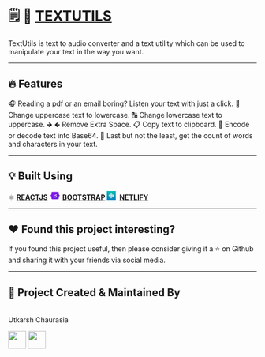 #  🗒️ :speech_balloon: [TEXTUTILS](https://youtu.be/4llhM77fhhw)

TextUtils is text to audio converter and a text utility which can be used to manipulate your text in the way you want.

---

## :fire: Features

🎧 Reading a pdf or an email boring? Listen your text with just a click.
🔡 Change uppercase text to lowercase.
🔠 Change lowercase text to uppercase.
🡺 🡸 Remove Extra Space.
📋 Copy text to clipboard.
🔑 Encode or decode text into Base64.
🧮 Last but not the least, get the count of words and characters in your text.

---

## :bulb: Built Using

⚛️ [**REACTJS**](https://reactjs.org/)
![xyz](/public/bootstrap.jpg)&nbsp;[**BOOTSTRAP**](https://getbootstrap.com/)
![xyz](/public/netlify.jpg)&ensp;[**NETLIFY**](https://www.netlify.com/)

---


## :heart: Found this project interesting?

If you found this project useful, then please consider giving it a :star: on Github and sharing it with your friends via social media.

---

## :man: Project Created & Maintained By

<img src = "https://avatars2.githubusercontent.com/u/47274683?s=460&u=d0f1b40291f480413ce4ac9a96b6d4603289844e&v=4"  height="120" alt=""> <br>Utkarsh Chaurasia
<p>
<a href = "https://github.com/UtkarshChaurasia"><img src = "http://www.iconninja.com/files/241/825/211/round-collaboration-social-github-code-circle-network-icon.svg" width="36" height = "36"/></a>
<a href = "https://www.linkedin.com/in/utkarshchaurasia/">
<img src = "http://www.iconninja.com/files/863/607/751/network-linkedin-social-connection-circular-circle-media-icon.svg" width="36" height="36"/>
</a>
</p>
